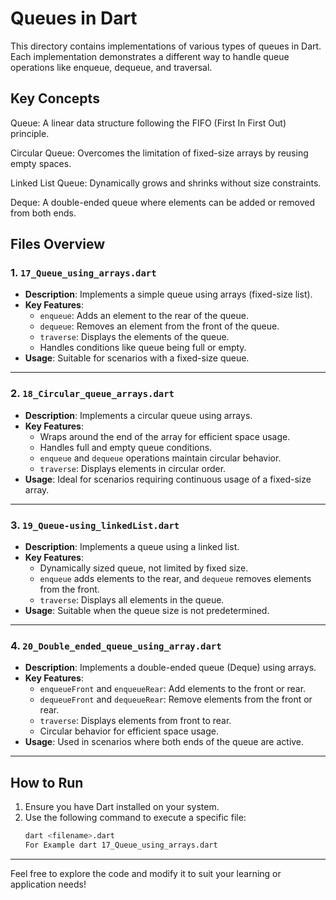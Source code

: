# Queues in Dart

This directory contains implementations of various types of queues in Dart. Each implementation demonstrates a different way to handle queue operations like enqueue, dequeue, and traversal.

## Key Concepts
Queue: A linear data structure following the FIFO (First In First Out) principle.

Circular Queue: Overcomes the limitation of fixed-size arrays by reusing empty spaces.

Linked List Queue: Dynamically grows and shrinks without size constraints.

Deque: A double-ended queue where elements can be added or removed from both ends.

## Files Overview

### 1. `17_Queue_using_arrays.dart`
- **Description**: Implements a simple queue using arrays (fixed-size list).
- **Key Features**:
  - `enqueue`: Adds an element to the rear of the queue.
  - `dequeue`: Removes an element from the front of the queue.
  - `traverse`: Displays the elements of the queue.
  - Handles conditions like queue being full or empty.
- **Usage**: Suitable for scenarios with a fixed-size queue.

---

### 2. `18_Circular_queue_arrays.dart`
- **Description**: Implements a circular queue using arrays.
- **Key Features**:
  - Wraps around the end of the array for efficient space usage.
  - Handles full and empty queue conditions.
  - `enqueue` and `dequeue` operations maintain circular behavior.
  - `traverse`: Displays elements in circular order.
- **Usage**: Ideal for scenarios requiring continuous usage of a fixed-size array.

---

### 3. `19_Queue-using_linkedList.dart`
- **Description**: Implements a queue using a linked list.
- **Key Features**:
  - Dynamically sized queue, not limited by fixed size.
  - `enqueue` adds elements to the rear, and `dequeue` removes elements from the front.
  - `traverse`: Displays all elements in the queue.
- **Usage**: Suitable when the queue size is not predetermined.

---

### 4. `20_Double_ended_queue_using_array.dart`
- **Description**: Implements a double-ended queue (Deque) using arrays.
- **Key Features**:
  - `enqueueFront` and `enqueueRear`: Add elements to the front or rear.
  - `dequeueFront` and `dequeueRear`: Remove elements from the front or rear.
  - `traverse`: Displays elements from front to rear.
  - Circular behavior for efficient space usage.
- **Usage**: Used in scenarios where both ends of the queue are active.

---

## How to Run
1. Ensure you have Dart installed on your system.
2. Use the following command to execute a specific file:
   ```bash
   dart <filename>.dart
   For Example dart 17_Queue_using_arrays.dart
  ---
  
Feel free to explore the code and modify it to suit your learning or application needs!


   
